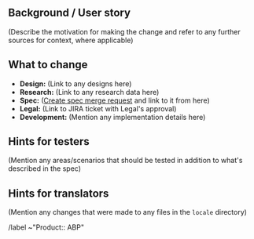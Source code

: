 ## Background / User story

(Describe the motivation for making the change and refer to any further sources for context, where applicable)

## What to change

- **Design:** (Link to any designs here)
- **Research:** (Link to any research data here)
- **Spec:** ([Create spec merge request](https://gitlab.com/eyeo/specs/spec/merge_requests/new) and link to it from here)
- **Legal:** (Link to JIRA ticket with Legal's approval)
- **Development:** (Mention any implementation details here)

## Hints for testers

(Mention any areas/scenarios that should be tested in addition to what's described in the spec)

## Hints for translators

(Mention any changes that were made to any files in the `locale` directory)

/label ~"Product:: ABP"
